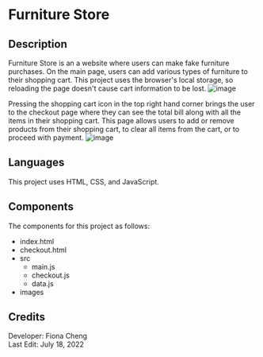 # Furniture Store 

## Description  
Furniture Store is an a website where users can make fake furniture purchases. On the main page, users can add various types of furniture to their shopping cart. This project uses the browser's local storage, so reloading the page doesn't cause cart information to be lost.
![image](https://user-images.githubusercontent.com/83597131/179570941-9599d825-2760-4fc3-90d2-4f8991243771.png)


Pressing the shopping cart icon in the top right hand corner brings the user to the checkout page where they can see the total bill along with all the items in their shopping cart. This page allows users to add or remove products from their shopping cart, to clear all items from the cart, or to proceed with payment.
![image](https://user-images.githubusercontent.com/83597131/179571024-2c417a0d-ceb0-4805-a390-43ae901fda7a.png)

## Languages 
This project uses HTML, CSS, and JavaScript.

## Components
The components for this project as follows:
* index.html
* checkout.html
* src
  * main.js
  * checkout.js
  * data.js
* images 

## Credits 
Developer: Fiona Cheng  
Last Edit: July 18, 2022
